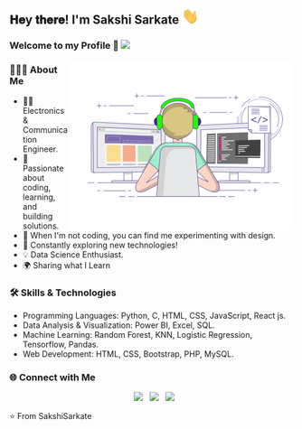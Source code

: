 <h2> 𝐇𝐞y 𝐭𝐡𝐞𝐫𝐞! I'm Sakshi Sarkate <img src="https://github.com/ABSphreak/ABSphreak/blob/master/gifs/Hi.gif" width="30px"></h2>

<h3> Welcome to my Profile 🤝 <img src="https://github.com/souvikguria98/souvikguria98/blob/master/Hi.gif" width="25"></h3> <img align="right" alt="GIF" src="https://raw.githubusercontent.com/devSouvik/devSouvik/master/gif3.gif" width="400"/> 
<h3> 👩🏻‍💻 About Me </h3>

- 👩‍💻 Electronics & Communication Engineer.
- 🚀 Passionate about coding, learning, and building solutions.
- 🌟 When I'm not coding, you can find me experimenting with design.
- 🌱 Constantly exploring new technologies!
- 💡 Data Science Enthusiast.
- 🌍 Sharing what I Learn
  
  

<h3> 🛠 Skills & Technologies </h3>  

- Programming Languages: Python, C, HTML, CSS, JavaScript, React js.
- Data Analysis & Visualization: Power BI, Excel, SQL.
- Machine Learning: Random Forest, KNN, Logistic Regression, Tensorflow, Pandas.
- Web Development: HTML, CSS, Bootstrap, PHP, MySQL.

 <h3> 🌐 Connect with Me </h3> <p align="center"> &nbsp; <a href="https://www.linkedin.com/in/sakshi-sarkate-16a1a020b/" target="_blank" rel="noopener noreferrer"><img src="https://img.icons8.com/plasticine/100/000000/linkedin.png" width="50" /></a> &nbsp; <a href="mailto:s.sarkate999@gmail.com" target="_blank" rel="noopener noreferrer"><img src="https://img.icons8.com/plasticine/100/000000/gmail.png" width="50" /></a> &nbsp; <a href="https://www.instagram.com/sakshiiykyk/" target="_blank" rel="noopener noreferrer"><img src="https://img.icons8.com/plasticine/100/000000/instagram-new.png" width="50" /></a> </p>

⭐️ From SakshiSarkate
